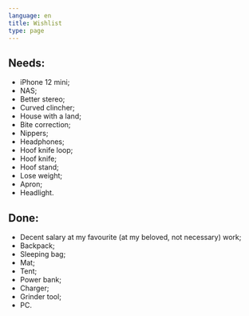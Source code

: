 ```yaml
---
language: en
title: Wishlist
type: page
---
```


## Needs:

- iPhone 12 mini;
- NAS;
- Better stereo;
- Curved clincher;
- House with a land;
- Bite correction;
- Nippers;
- Headphones;
- Hoof knife loop;
- Hoof knife;
- Hoof stand;
- Lose weight;
- Apron;
- Headlight.

## Done:

- Decent salary at my favourite (at my beloved, not necessary) work;
- Backpack;
- Sleeping bag;
- Mat;
- Tent;
- Power bank;
- Charger;
- Grinder tool;
- PC.
